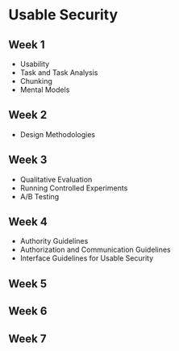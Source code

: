 # Usable Security

## Week 1

- Usability
- Task and Task Analysis
- Chunking
- Mental Models

## Week 2

- Design Methodologies

## Week 3

- Qualitative Evaluation
- Running Controlled Experiments
- A/B Testing

## Week 4

- Authority Guidelines
- Authorization and Communication Guidelines
- Interface Guidelines for Usable Security

## Week 5



## Week 6



## Week 7